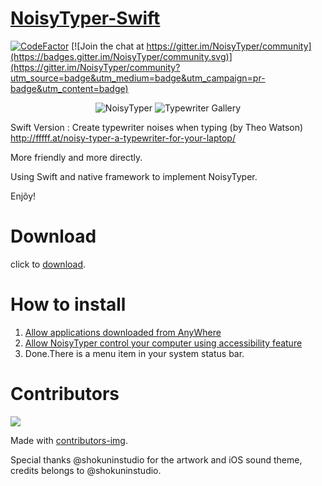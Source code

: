 # [NoisyTyper-Swift](http://ialaddin.github.io/NoisyTyper-Swift/)

[![CodeFactor](https://www.codefactor.io/repository/github/ialaddin/noisytyper-swift/badge)](https://www.codefactor.io/repository/github/ialaddin/noisytyper-swift)
[![Join the chat at https://gitter.im/NoisyTyper/community](https://badges.gitter.im/NoisyTyper/community.svg)](https://gitter.im/NoisyTyper/community?utm_source=badge&utm_medium=badge&utm_campaign=pr-badge&utm_content=badge)

<p align="center" >
  <img src="https://raw.githubusercontent.com/iAladdin/NoisyTyper-Swift/master/NoisyTyper/Assets.xcassets/AppIcon.appiconset/256.png" alt="NoisyTyper" title="NoisyTyper">
  <img src="https://user-images.githubusercontent.com/209606/85928551-641c9000-b8e0-11ea-8fcb-a7d1764055d4.png" alt="Typewriter Gallery" title="Typewriter Gallery">
</p>

Swift Version : Create typewriter noises when typing (by Theo Watson) http://fffff.at/noisy-typer-a-typewriter-for-your-laptop/

More friendly and more directly.

Using Swift and native framework to implement NoisyTyper.

Enjõy!
# Download

click to [download](https://github.com/iAladdin/NoisyTyper-Swift/releases/tag/v0.2).

# How to install

1. [Allow applications downloaded from AnyWhere](https://support.apple.com/en-us/HT202491)
2. [Allow NoisyTyper control your computer using accessibility feature](http://support.apple.com/kb/HT6026)
3. Done.There is a menu item in your system status bar.

# Contributors

<a href="https://github.com/iAladdin/NoisyTyper-Swift/graphs/contributors">
  <img src="https://contributors-img.web.app/image?repo=iAladdin/NoisyTyper-Swift" />
</a>

Made with [contributors-img](https://contributors-img.web.app).

Special thanks @shokuninstudio for the artwork and iOS sound theme, credits belongs to @shokuninstudio.
